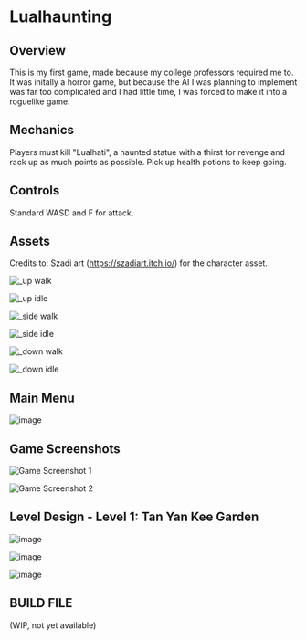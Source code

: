 # Lualhaunting
 ## Overview
This is my first game, made because my college professors required me to. It was initally a horror game, but because the AI I was planning to implement was far too complicated and I had little time, I was forced to make it into a roguelike game.

## Mechanics
Players must kill "Lualhati", a haunted statue with a thirst for revenge and rack up as much points as possible. 
Pick up health potions to keep going.

## Controls
Standard WASD and F for attack.

## Assets
Credits to: Szadi art (https://szadiart.itch.io/) for the character asset.

![_up walk](https://github.com/KrappaBaited/Lualhaunting/assets/116071036/5c743ccf-d7d0-4852-8881-5b1e44b53eef)

![_up idle](https://github.com/KrappaBaited/Lualhaunting/assets/116071036/15a00733-77f3-40ce-bd3b-47d91c81755b)

![_side walk](https://github.com/KrappaBaited/Lualhaunting/assets/116071036/4d8cf419-4e99-4f14-805b-4ce4a3e37101)

![_side idle](https://github.com/KrappaBaited/Lualhaunting/assets/116071036/171d3b7a-0bc6-4687-8ad7-aff52da8bd86)

![_down walk](https://github.com/KrappaBaited/Lualhaunting/assets/116071036/20fdc747-1f37-4404-b9c4-c24e1f4e1e4a)

![_down idle](https://github.com/KrappaBaited/Lualhaunting/assets/116071036/6944b1d3-d6c7-4813-a655-e17cecdaf1bc)

## Main Menu
![image](https://github.com/KrappaBaited/Lualhaunting/assets/116071036/3042fe47-a0a6-48df-a96a-507de14a8639)

## Game Screenshots
![Game Screenshot 1](https://github.com/KrappaBaited/Lualhaunting/assets/116071036/ba9a4faf-786e-4a0e-9e58-8687c98d40a7)

![Game Screenshot 2](https://github.com/KrappaBaited/Lualhaunting/assets/116071036/14eb8089-0111-431b-b89c-1e5709d76707)

## Level Design - Level 1: Tan Yan Kee Garden
![image](https://github.com/KrappaBaited/Lualhaunting/assets/116071036/c60232ef-5276-457e-a6a9-254d0cece776)

![image](https://github.com/KrappaBaited/Lualhaunting/assets/116071036/c4becf75-f5f1-497c-80a2-1c7170e0a414)

![image](https://github.com/KrappaBaited/Lualhaunting/assets/116071036/22e28e3c-a15a-4785-9f4f-8e4185ad5d07)



## BUILD FILE 

(WIP, not yet available)
